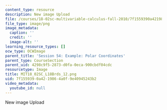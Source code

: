 ```yaml
---
content_type: resource
description: New image Upload
file: /courses/18-02sc-multivariable-calculus-fall-2010/7f1559390a4219864a0f9e40945243b2_MIT18_02SC_L18Brds_12.png
file_type: image/png
image_metadata:
  caption: ''
  credit: ''
  image-alt: ''
learning_resource_types: []
ocw_type: OCWImage
parent_title: 'Session 54: Example: Polar Coordinates'
parent_type: CourseSection
parent_uid: 4298c9f5-2873-d0fa-0eca-900cbdf04cdc
resourcetype: Image
title: MIT18_02SC_L18Brds_12.png
uid: 7f155939-0a42-1986-4a0f-9e40945243b2
video_metadata:
  youtube_id: null
---
```

New image Upload

